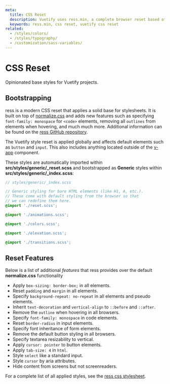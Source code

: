 ```yaml
---
meta:
  title: CSS Reset
  description: Vuetify uses ress.min, a complete browser reset based off or normalize.css.
  keywords: ress.min, css reset, vuetify css reset
related:
  - /styles/colors/
  - /styles/typography/
  - /customization/sass-variables/
---
```


# CSS Reset

Opinionated base styles for Vuetify projects.

<entry-ad />

## Bootstrapping

ress is a modern CSS reset that applies a solid base for stylesheets. It is built on top of [normalize.css](https://github.com/necolas/normalize.css) and adds new features such as specifying `font-family: monospace` for `<code>` elements, removing all `outlines` from elements when hovering, and much much more. Additional information can be found on the [ress GitHub repository](https://github.com/filipelinhares/ress).

<alert type="warning">

  The Vuetify style reset is applied globally and affects default elements such as `button` and `input`. This also includes anything located outside of the [v-app](/components/application) component.

</alert>

These styles are automatically imported within **src/styles/generic/_reset.scss** and bootstrapped as **Generic** styles within **src/styles/generic/_index.scss**:

```scss
// styles/generic/_index.scss

// Generic styling for bare HTML elements (like H1, A, etc.).
// These come with default styling from the browser so that
// we can redefine them here.
@import './reset.scss';

@import './animations.scss';

@import './colors.scss';

@import './elevation.scss';

@import './transitions.scss';
```

## Reset Features

Below is a list of additional *features* that ress provides over the default **normalize.css** functionality

* Apply `box-sizing: border-box;` in all elements.
* Reset `padding` and `margin` in all elements.
* Specify `background-repeat: no-repeat` in all elements and pseudo elements.
* Inherit `text-decoration` and `vertical-align` to `::before` and `::after`.
* Remove the `outline` when hovering in all browsers.
* Specify `font-family: monospace` in code elements.
* Reset `border-radius` in input elements.
* Specify font inheritance of form elements.
* Remove the default button styling in all browsers.
* Specify textarea resizability to vertical.
* Apply `cursor: pointer` to button elements.
* Apply `tab-size: 4` in `html`.
* Style `select` like a standard input.
* Style `cursor` by aria attributes.
* Hide content from screens but not screenreaders.

For a complete list of all applied styles, see the [ress css stylesheet](https://github.com/filipelinhares/ress/blob/master/ress.css).

<backmatter />
